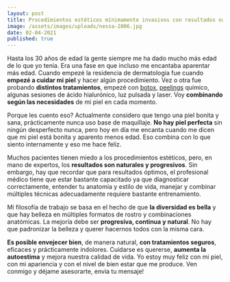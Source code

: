 ```yaml
---
layout: post
title: Procedimientos estéticos mínimamente invasivos con resultados naturales
image: /assets/images/uploads/nessa-2006.jpg
date: 02-04-2021
published: true
---
```

Hasta los 30 años de edad la gente siempre me ha dado mucho más edad de lo que yo tenia. Era una fase en que incluso me encantaba aparentar más edad. Cuando empezé la residencia de dermatología fue cuando **empezé a cuidar mi piel** y hacer algún procedimiento. Vez o otra fue probando **distintos tratamientos**, empezé con [botox](/tratamientos/preguntas-frecuentes-toxina-botulinica-botox), [peelings](/blog/peelings-quimicos) químico, algunas sesiones de ácido hialurónico, luz pulsada y laser. Voy **combinando según las necesidades** de mi piel en cada momento.

Porque les cuento eso? Actualmente considero que tengo una piel bonita y sana, prácticamente nunca uso base de maquillaje. **No hay piel perfecta** sin ningún desperfecto nunca, pero hoy en día me encanta cuando me dicen que mi piel está bonita y aparento menos edad. Eso combina con lo que siento internamente y eso me hace feliz.

Muchos pacientes tienen miedo a los procedimientos estéticos, pero, en mano de expertos, los **resultados son naturales y progresivos**. Sin embargo, hay que recordar que para resultados óptimos, el profesional médico tiene que estar bastante capacitado ya que diagnosticar correctamente, entender tu anatomía y estilo de vida, manejar y combinar múltiples técnicas adecuadamente requiere bastante entrenamiento.

Mi filosofía de trabajo se basa en el hecho de que **la diversidad es bella** y que hay belleza en múltiples formatos de rostro y combinaciones anatómicas. La mejoría debe ser **progresiva, continua y natural**. No hay que padronizar la belleza y querer hacernos todos con la misma cara. 

**Es posible envejecer bien**, de manera natural, **con tratamientos seguros**, eficaces y prácticamente indolores. Cuidarse es quererse, **aumenta la autoestima** y mejora nuestra calidad de vida. Yo estoy muy feliz con mi piel, con mi apariencia y con el nivel de bien estar que me produce. Ven conmigo y déjame asesorarte, envia tu mensaje!